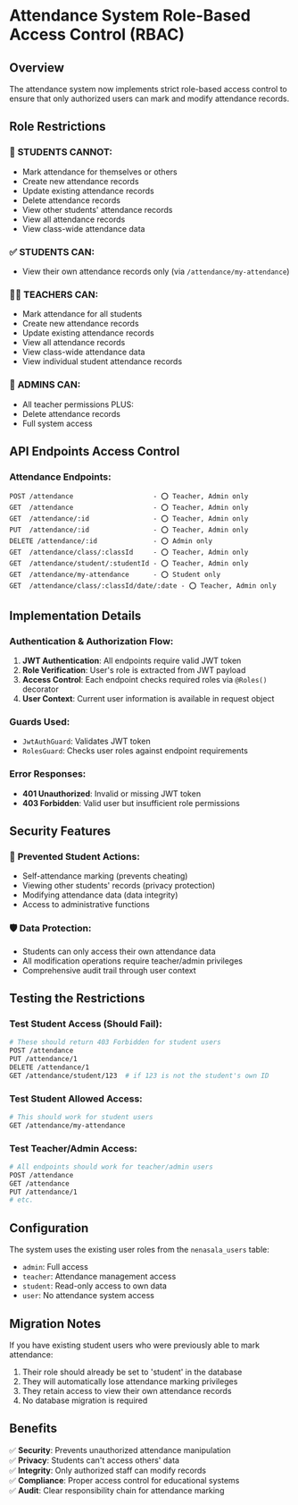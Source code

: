 # Attendance System Role-Based Access Control (RBAC)

## Overview
The attendance system now implements strict role-based access control to ensure that only authorized users can mark and modify attendance records.

## Role Restrictions

### 🚫 **STUDENTS CANNOT:**
- Mark attendance for themselves or others
- Create new attendance records
- Update existing attendance records
- Delete attendance records
- View other students' attendance records
- View all attendance records
- View class-wide attendance data

### ✅ **STUDENTS CAN:**
- View their own attendance records only (via `/attendance/my-attendance`)

### 👨‍🏫 **TEACHERS CAN:**
- Mark attendance for all students
- Create new attendance records
- Update existing attendance records
- View all attendance records
- View class-wide attendance data
- View individual student attendance records

### 🔑 **ADMINS CAN:**
- All teacher permissions PLUS:
- Delete attendance records
- Full system access

## API Endpoints Access Control

### Attendance Endpoints:
```
POST /attendance                    - ⭕ Teacher, Admin only
GET  /attendance                    - ⭕ Teacher, Admin only
GET  /attendance/:id                - ⭕ Teacher, Admin only
PUT  /attendance/:id                - ⭕ Teacher, Admin only
DELETE /attendance/:id              - ⭕ Admin only
GET  /attendance/class/:classId     - ⭕ Teacher, Admin only
GET  /attendance/student/:studentId - ⭕ Teacher, Admin only
GET  /attendance/my-attendance      - ⭕ Student only
GET  /attendance/class/:classId/date/:date - ⭕ Teacher, Admin only
```

## Implementation Details

### Authentication & Authorization Flow:
1. **JWT Authentication**: All endpoints require valid JWT token
2. **Role Verification**: User's role is extracted from JWT payload
3. **Access Control**: Each endpoint checks required roles via `@Roles()` decorator
4. **User Context**: Current user information is available in request object

### Guards Used:
- `JwtAuthGuard`: Validates JWT token
- `RolesGuard`: Checks user roles against endpoint requirements

### Error Responses:
- **401 Unauthorized**: Invalid or missing JWT token
- **403 Forbidden**: Valid user but insufficient role permissions

## Security Features

### 🔐 **Prevented Student Actions:**
- Self-attendance marking (prevents cheating)
- Viewing other students' records (privacy protection)
- Modifying attendance data (data integrity)
- Access to administrative functions

### 🛡️ **Data Protection:**
- Students can only access their own attendance data
- All modification operations require teacher/admin privileges
- Comprehensive audit trail through user context

## Testing the Restrictions

### Test Student Access (Should Fail):
```bash
# These should return 403 Forbidden for student users
POST /attendance
PUT /attendance/1
DELETE /attendance/1
GET /attendance/student/123  # if 123 is not the student's own ID
```

### Test Student Allowed Access:
```bash
# This should work for student users
GET /attendance/my-attendance
```

### Test Teacher/Admin Access:
```bash
# All endpoints should work for teacher/admin users
POST /attendance
GET /attendance
PUT /attendance/1
# etc.
```

## Configuration

The system uses the existing user roles from the `nenasala_users` table:
- `admin`: Full access
- `teacher`: Attendance management access  
- `student`: Read-only access to own data
- `user`: No attendance system access

## Migration Notes

If you have existing student users who were previously able to mark attendance:
1. Their role should already be set to 'student' in the database
2. They will automatically lose attendance marking privileges
3. They retain access to view their own attendance records
4. No database migration is required

## Benefits

✅ **Security**: Prevents unauthorized attendance manipulation  
✅ **Privacy**: Students can't access others' data  
✅ **Integrity**: Only authorized staff can modify records  
✅ **Compliance**: Proper access control for educational systems  
✅ **Audit**: Clear responsibility chain for attendance marking